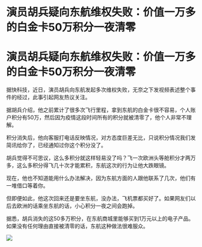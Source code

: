 # 演员胡兵疑向东航维权失败：价值一万多的白金卡50万积分一夜清零

# 演员胡兵疑向东航维权失败：价值一万多的白金卡50万积分一夜清零

据快科技，近日，演员胡兵向东航发起多次维权失败，无奈之下发视频表述整个事件的经过，此事引起网友热议关注。

据胡兵介绍，他之前累计了很多次飞行里程，拿到东航的白金卡很不容易，个人账户积分有50万，然后因为疫情这段时间所有的积分就被清零了，他个人非常不理解。

积分消失后，他向客服打电话反映情况，对方态度巨差无比，只说积分情况我们发简讯给你了，已经通知过你这个积分没了。

胡兵觉得不可思议，这么多积分就这样轻易没了吗？飞一次欧洲头等舱积分才两万多，这么多积分得飞几十次才能累积，东航这次的行为让他大跌眼镜。

现在，他也不知道能用什么办法解决，因为东航方面的人跟他联系了几次，他们有一堆借口等着你。

但即便如此，他这次回来还是要坐东航，没办法，飞机票都买好了。如果网友们以后去欧洲的话乘坐东航的话，小心积分一夜之间会跑掉。

据悉，胡兵消失的这50多万积分，在东航商城里能够买到1万元以上的电子产品。如果没有任何理由直接被清零的话，东航这种做法很难服众。

![](https://inews.gtimg.com/om_bt/O2oqmvo6s84hSepghBsjzXfMVmc9K33xm9Xz9D-Vy5MMwAA/1000)

